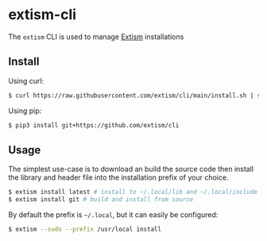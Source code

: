 # extism-cli

The `extism` CLI is used to manage [Extism](https://github.com/extism/extism) installations

## Install

Using curl:

```sh
$ curl https://raw.githubusercontent.com/extism/cli/main/install.sh | sh
```

Using pip:

```sh
$ pip3 install git+https://github.com/extism/cli
```

## Usage

The simplest use-case is to download an build the source code then install the library and header file into 
the installation prefix of your choice.

```sh
$ extism install latest # install to ~/.local/lib and ~/.local/include
$ extism install git # build and install from source
```

By default the prefix is `~/.local`, but it can easily be configured:

```sh
$ extism --sudo --prefix /usr/local install
```
